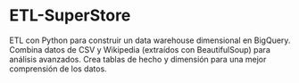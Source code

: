 # ETL-SuperStore
ETL con Python para construir un data warehouse dimensional en BigQuery. Combina datos de CSV y Wikipedia (extraídos con BeautifulSoup) para análisis avanzados. Crea tablas de hecho y dimensión para una mejor comprensión de los datos.
